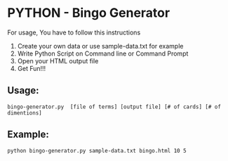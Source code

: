 PYTHON - Bingo Generator
========================

For usage, You have to follow this instructions
1) Create your own data or use sample-data.txt for example
2) Write Python Script on Command line or Command Prompt
3) Open your HTML output file
4) Get Fun!!! 

Usage:
------

```shell
bingo-generator.py  [file of terms] [output file] [# of cards] [# of dimentions]
```

Example:
--------

```shell
python bingo-generator.py sample-data.txt bingo.html 10 5
```


